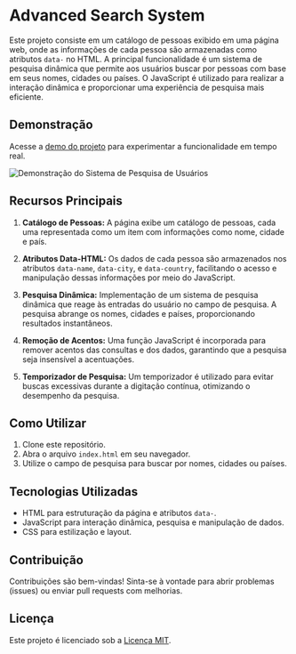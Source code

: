 # Advanced Search System

Este projeto consiste em um catálogo de pessoas exibido em uma página web, onde as informações de cada pessoa são armazenadas como atributos `data-` no HTML. A principal funcionalidade é um sistema de pesquisa dinâmica que permite aos usuários buscar por pessoas com base em seus nomes, cidades ou países. O JavaScript é utilizado para realizar a interação dinâmica e proporcionar uma experiência de pesquisa mais eficiente.

## Demonstração

Acesse a [demo do projeto](https://eupane.github.io/projetos/advancedSearch/) para experimentar a funcionalidade em tempo real.

![Demonstração do Sistema de Pesquisa de Usuários](https://i.imgur.com/ScRlnO0.png)

## Recursos Principais

1. **Catálogo de Pessoas:** A página exibe um catálogo de pessoas, cada uma representada como um item com informações como nome, cidade e país.

2. **Atributos Data-HTML:** Os dados de cada pessoa são armazenados nos atributos `data-name`, `data-city`, e `data-country`, facilitando o acesso e manipulação dessas informações por meio do JavaScript.

3. **Pesquisa Dinâmica:** Implementação de um sistema de pesquisa dinâmica que reage às entradas do usuário no campo de pesquisa. A pesquisa abrange os nomes, cidades e países, proporcionando resultados instantâneos.

4. **Remoção de Acentos:** Uma função JavaScript é incorporada para remover acentos das consultas e dos dados, garantindo que a pesquisa seja insensível a acentuações.

5. **Temporizador de Pesquisa:** Um temporizador é utilizado para evitar buscas excessivas durante a digitação contínua, otimizando o desempenho da pesquisa.

## Como Utilizar

1. Clone este repositório.
2. Abra o arquivo `index.html` em seu navegador.
3. Utilize o campo de pesquisa para buscar por nomes, cidades ou países.

## Tecnologias Utilizadas

- HTML para estruturação da página e atributos `data-`.
- JavaScript para interação dinâmica, pesquisa e manipulação de dados.
- CSS para estilização e layout.

## Contribuição

Contribuições são bem-vindas! Sinta-se à vontade para abrir problemas (issues) ou enviar pull requests com melhorias.

## Licença

Este projeto é licenciado sob a [Licença MIT](LICENSE).
